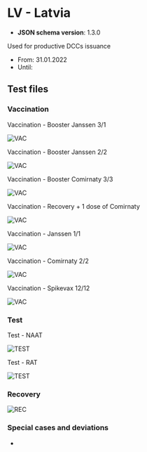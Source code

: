 # LV - Latvia

* **JSON schema version**: 1.3.0

Used for productive DCCs issuance
* From: 31.01.2022
* Until:

## Test files

### Vaccination

Vaccination - Booster Janssen 3/1

![VAC](VAC_Janssen_booster_3_of_1.png)

Vaccination - Booster Janssen 2/2

![VAC](VAC_Janssen_booster_2_of_2.png)

Vaccination - Booster Comirnaty 3/3

![VAC](VAC_Comirnaty_3_of_3.png)

Vaccination - Recovery + 1 dose of Comirnaty

![VAC](VAC_recovery_and_1_dose.png)

Vaccination - Janssen 1/1

![VAC](VAC_Janssen_1_dose.png)

Vaccination - Comirnaty 2/2

![VAC](VAC_Comirnaty_2_dose.png)

Vaccination - Spikevax 12/12

![VAC](VAC_Spikevax_12_of_12.png)


### Test

Test - NAAT

![TEST](TEST_NAAT.png)

Test - RAT

![TEST](TEST_RAT.png)

### Recovery

![REC](REC.png)


### Special cases and deviations

-